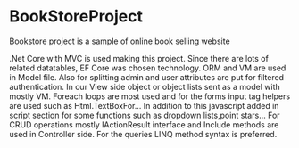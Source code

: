 # BookStoreProject
Bookstore project is a sample of online book selling website

.Net Core with MVC is used making this project. Since there are lots of related datatables, EF Core was chosen technology. 
ORM and VM are used in Model file. Also for splitting admin and user attributes are put for filtered authentication. 
In our View side object or object lists sent as a model with mostly VM. 
Foreach loops are most used and for the forms input tag helpers are used such as Html.TextBoxFor...
In addition to this javascript added in script section for some functions such as dropdown lists,point stars...
For CRUD operations mostly IActionResult interface and Include methods are used in Controller side.
For the queries LINQ method syntax is preferred.

